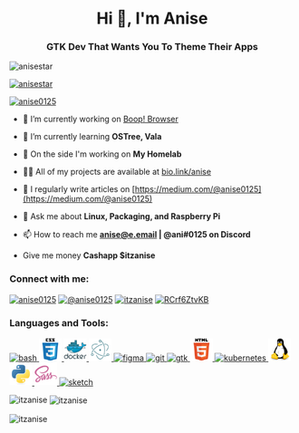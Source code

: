 <h1 align="center">Hi 👋, I'm Anise</h1>
<h3 align="center">GTK Dev That Wants You To Theme Their Apps</h3>

<p align="left"> <img src="https://komarev.com/ghpvc/?username=anisestar&label=Profile%20views&color=0e75b6&style=flat" alt="anisestar" /> </p>

<p align="left"> <a href="https://github.com/ryo-ma/github-profile-trophy"><img src="https://github-profile-trophy.vercel.app/?username=anisestar" alt="anisestar" /></a> </p>

<p align="left"> <a href="https://twitter.com/anise0125" target="blank"><img src="https://img.shields.io/twitter/follow/anise0125?logo=twitter&style=for-the-badge" alt="anise0125" /></a> </p>

- 🔭 I’m currently working on [Boop! Browser](https://booplabs.github.io/)

- 🌱 I’m currently learning **OSTree, Vala**

- 👯 On the side I'm working on **My Homelab**

- 👨‍💻 All of my projects are available at [bio.link/anise](bio.link/anise)

- 📝 I regularly write articles on [https://medium.com/@anise0125](https://medium.com/@anise0125)

- 💬 Ask me about **Linux, Packaging, and Raspberry Pi**

- 📫 How to reach me **anise@e.email | @ani#0125 on Discord**

- Give me money **Cashapp $itzanise**

<h3 align="left">Connect with me:</h3>
<p align="left">
<a href="https://twitter.com/anise0125" target="blank"><img align="center" src="https://raw.githubusercontent.com/rahuldkjain/github-profile-readme-generator/master/src/images/icons/Social/twitter.svg" alt="anise0125" height="30" width="40" /></a>
<a href="https://medium.com/@anise0125" target="blank"><img align="center" src="https://raw.githubusercontent.com/rahuldkjain/github-profile-readme-generator/master/src/images/icons/Social/medium.svg" alt="@anise0125" height="30" width="40" /></a>
<a href="https://www.youtube.com/c/itzanise" target="blank"><img align="center" src="https://raw.githubusercontent.com/rahuldkjain/github-profile-readme-generator/master/src/images/icons/Social/youtube.svg" alt="itzanise" height="30" width="40" /></a>
<a href="https://discord.gg/RCrf6ZtvKB" target="blank"><img align="center" src="https://raw.githubusercontent.com/rahuldkjain/github-profile-readme-generator/master/src/images/icons/Social/discord.svg" alt="RCrf6ZtvKB" height="30" width="40" /></a>
</p>

<h3 align="left">Languages and Tools:</h3>
<p align="left"> <a href="https://www.gnu.org/software/bash/" target="_blank"> <img src="https://www.vectorlogo.zone/logos/gnu_bash/gnu_bash-icon.svg" alt="bash" width="40" height="40"/> </a> <a href="https://www.w3schools.com/css/" target="_blank"> <img src="https://raw.githubusercontent.com/devicons/devicon/master/icons/css3/css3-original-wordmark.svg" alt="css3" width="40" height="40"/> </a> <a href="https://www.docker.com/" target="_blank"> <img src="https://raw.githubusercontent.com/devicons/devicon/master/icons/docker/docker-original-wordmark.svg" alt="docker" width="40" height="40"/> </a> <a href="https://www.electronjs.org" target="_blank"> <img src="https://raw.githubusercontent.com/devicons/devicon/master/icons/electron/electron-original.svg" alt="electron" width="40" height="40"/> </a> <a href="https://www.figma.com/" target="_blank"> <img src="https://www.vectorlogo.zone/logos/figma/figma-icon.svg" alt="figma" width="40" height="40"/> </a> <a href="https://git-scm.com/" target="_blank"> <img src="https://www.vectorlogo.zone/logos/git-scm/git-scm-icon.svg" alt="git" width="40" height="40"/> </a> <a href="https://www.gtk.org/" target="_blank"> <img src="https://upload.wikimedia.org/wikipedia/commons/7/71/GTK_logo.svg" alt="gtk" width="40" height="40"/> </a> <a href="https://www.w3.org/html/" target="_blank"> <img src="https://raw.githubusercontent.com/devicons/devicon/master/icons/html5/html5-original-wordmark.svg" alt="html5" width="40" height="40"/> </a> <a href="https://kubernetes.io" target="_blank"> <img src="https://www.vectorlogo.zone/logos/kubernetes/kubernetes-icon.svg" alt="kubernetes" width="40" height="40"/> </a> <a href="https://www.linux.org/" target="_blank"> <img src="https://raw.githubusercontent.com/devicons/devicon/master/icons/linux/linux-original.svg" alt="linux" width="40" height="40"/> </a> <a href="https://www.python.org" target="_blank"> <img src="https://raw.githubusercontent.com/devicons/devicon/master/icons/python/python-original.svg" alt="python" width="40" height="40"/> </a> <a href="https://sass-lang.com" target="_blank"> <img src="https://raw.githubusercontent.com/devicons/devicon/master/icons/sass/sass-original.svg" alt="sass" width="40" height="40"/> </a> <a href="https://www.sketch.com/" target="_blank"> <img src="https://www.vectorlogo.zone/logos/sketchapp/sketchapp-icon.svg" alt="sketch" width="40" height="40"/> </a> </p>

<p><img align="left" src="https://github-readme-stats.vercel.app/api/top-langs?username=itzanise&show_icons=true&locale=en&layout=compact" alt="itzanise" /></p>

<p>&nbsp;<img align="center" src="https://github-readme-stats.vercel.app/api?username=itzanise&show_icons=true&locale=en" alt="itzanise" /></p>

<p><img align="center" src="https://github-readme-streak-stats.herokuapp.com/?user=itzanise&" alt="itzanise" /></p>

